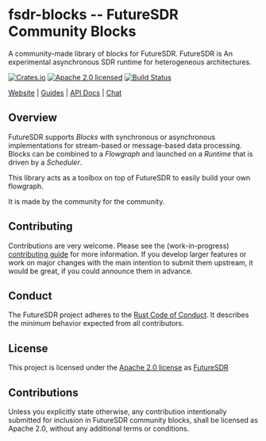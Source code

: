 # fsdr-blocks -- FutureSDR Community Blocks

A community-made library of blocks for FutureSDR. FutureSDR is An experimental asynchronous SDR runtime for heterogeneous architectures.

[![Crates.io][crates-badge]][crates-url]
[![Apache 2.0 licensed][apache-badge]][apache-url]
[![Build Status][actions-badge]][actions-url]

[crates-badge]: https://img.shields.io/crates/v/fsdr-blocks.svg
[crates-url]: https://crates.io/crates/fsdr-blocks
[apache-badge]: https://img.shields.io/badge/license-Apache%202-blue
[apache-url]: https://github.com/futuresdr/fsdr-blocks/blob/master/LICENSE
[actions-badge]: https://github.com/futuresdr/fsdr-blocks/workflows/CI/badge.svg
[actions-url]: https://github.com/futuresdr/fsdr-blocks/actions?query=workflow%3ACI+branch%3Amaster

[Website](https://www.futuresdr.org) |
[Guides](https://www.futuresdr.org/learn) |
[API Docs](https://docs.rs/futuresdr/latest/fsdr-blocks) |
[Chat](https://discord.com/invite/vCz29eDbGP/)


## Overview

FutureSDR supports *Blocks* with synchronous or asynchronous implementations for
stream-based or message-based data processing. Blocks can be combined to a
*Flowgraph* and launched on a *Runtime* that is driven by a *Scheduler*.

This library acts as a toolbox on top of FutureSDR to easily build your own flowgraph.

It is made by the community for the community.

## Contributing

Contributions are very welcome. Please see the (work-in-progress) [contributing
guide][contr] for more information. If you develop larger features or work on
major changes with the main intention to submit them upstream, it would be
great, if you could announce them in advance.

[contr]: https://github.com/futuresdr/fsdr-blocks/blob/master/CONTRIBUTING.md

## Conduct

The FutureSDR project adheres to the [Rust Code of Conduct][coc]. It describes
the _minimum_ behavior expected from all contributors.

[coc]: https://github.com/rust-lang/rust/blob/master/CODE_OF_CONDUCT.md

## License

This project is licensed under the [Apache 2.0 license](LICENSE) as [FutureSDR](https://github.com/futuresdr/fsdr-blocks/blob/master/LICENSE)

## Contributions

Unless you explicitly state otherwise, any contribution intentionally submitted
for inclusion in FutureSDR community blocks, shall be licensed as Apache 2.0, without any
additional terms or conditions.
